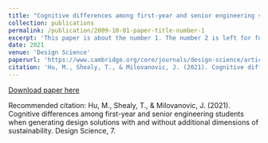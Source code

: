 ```yaml
---
title: "Cognitive differences among first-year and senior engineering students when generating design solutions with and without additional dimensions of sustainability"
collection: publications
permalink: /publication/2009-10-01-paper-title-number-1
excerpt: 'This paper is about the number 1. The number 2 is left for future work.'
date: 2021
venue: 'Design Science'
paperurl: 'https://www.cambridge.org/core/journals/design-science/article/cognitive-differences-among-firstyear-and-senior-engineering-students-when-generating-design-solutions-with-and-without-additional-dimensions-of-sustainability/55B6D539BAA9C4DBFAE4BCAF88F00BBC'
citation: 'Hu, M., Shealy, T., & Milovanovic, J. (2021). Cognitive differences among first-year and senior engineering students when generating design solutions with and without additional dimensions of sustainability. Design Science, 7.'
---
```



[Download paper here](https://www.cambridge.org/core/services/aop-cambridge-core/content/view/55B6D539BAA9C4DBFAE4BCAF88F00BBC/S2053470121000032a.pdf/div-class-title-cognitive-differences-among-first-year-and-senior-engineering-students-when-generating-design-solutions-with-and-without-additional-dimensions-of-sustainability-div.pdf)

Recommended citation: Hu, M., Shealy, T., & Milovanovic, J. (2021). Cognitive differences among first-year and senior engineering students when generating design solutions with and without additional dimensions of sustainability. Design Science, 7.
